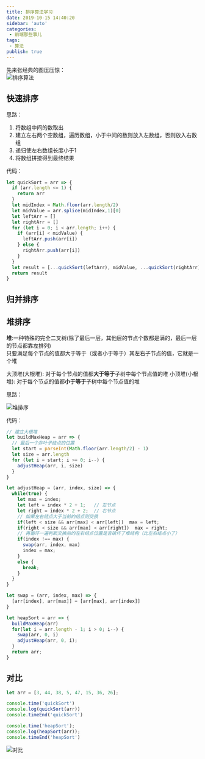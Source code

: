 ```yaml
--- 
title: 排序算法学习
date: 2019-10-15 14:40:20
sidebar: 'auto'
categories: 
 - 前端那些事儿
tags: 
 - 算法
publish: true
---
```

先来张经典的图压压惊：  
![排序算法](https://tva1.sinaimg.cn/large/006y8mN6ly1g818s3f0ixj310e0me190.jpg)

## 快速排序

思路：

1. 将数组中间的数取出
2. 建立左右两个空数组，遍历数组，小于中间的数则放入左数组，否则放入右数组
3. 递归使左右数组长度小于1
4. 将数组拼接得到最终结果

代码：

```js
let quickSort = arr => {
  if (arr.length <= 1) {
    return arr
  }
  let midIndex = Math.floor(arr.length/2)
  let midValue = arr.splice(midIndex,1)[0]
  let leftArr = []
  let rightArr = []
  for (let i = 0; i < arr.length; i++) {
    if (arr[i] < midValue) {
      leftArr.push(arr[i])
    } else {
      rightArr.push(arr[i])
    }
  }
  let result = [...quickSort(leftArr), midValue, ...quickSort(rightArr)]
  return result
}
```

## 归并排序

## 堆排序

**堆**:一种特殊的完全二叉树(除了最后一层，其他层的节点个数都是满的，最后一层的节点都靠左排列)  
只要满足每个节点的值都大于等于（或者小于等于）其左右子节点的值，它就是一个堆  

大顶堆(大根堆): 对于每个节点的值都**大于等于**子树中每个节点值的堆
小顶堆(小根堆): 对于每个节点的值都**小于等于**子树中每个节点值的堆

思路：  

![堆排序](https://tva1.sinaimg.cn/large/006y8mN6ly1g818jc8y6fg30f70a4u0x.gif)

代码：  

```js
// 建立大根堆
let buildMaxHeap = arr => {
  // 最后一个非叶子结点的位置
  let start = parseInt(Math.floor(arr.length/2) - 1)
  let size = arr.length
  for (let i = start; i >= 0; i--) {
    adjustHeap(arr, i, size)
  }
}

let adjustHeap = (arr, index, size) => {
  while(true) {
    let max = index;
    let left = index * 2 + 1;   // 左节点
    let right = index * 2 + 2;  // 右节点
    // 如果左右结点大于当前的结点则交换
    if(left < size && arr[max] < arr[left])  max = left;
    if(right < size && arr[max] < arr[right])  max = right;
    // 再循环一遍判断交换后的左右结点位置是否破坏了堆结构（比左右结点小了）
    if(index !== max) {
      swap(arr, index, max)
      index = max;
    }
    else {
      break;
    }
  }
}

let swap = (arr, index, max) => {
  [arr[index], arr[max]] = [arr[max], arr[index]]
}

let heapSort = arr => {
  buildMaxHeap(arr)
  for(let i = arr.length - 1; i > 0; i--) {
    swap(arr, 0, i)
    adjustHeap(arr, 0, i);
  }
  return arr;
}
```

## 对比

```js
let arr = [3, 44, 38, 5, 47, 15, 36, 26];

console.time('quickSort')
console.log(quickSort(arr))
console.timeEnd('quickSort')

console.time('heapSort');
console.log(heapSort(arr));
console.timeEnd('heapSort')
```

![对比](https://tva1.sinaimg.cn/large/006y8mN6ly1g818ldvgfcj30jy03ijrs.jpg)
